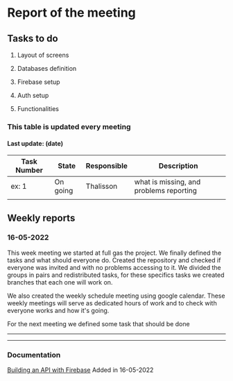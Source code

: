 # Report of the meeting 

## Tasks to do 

1. Layout of screens

2. Databases definition 
3. Firebase setup
4. Auth setup 
5. Functionalities


<p></p>

### This table is updated every meeting
#### Last update: (date)

| Task Number | State    | Responsible | Description                             |
|-------------|----------|-------------|-----------------------------------------|
| ex: 1       | On going | Thalisson   | what is missing, and problems reporting |
|             |          |             |                                         |














## Weekly reports
### 16-05-2022

This week meeting we started at full gas the project. We finally defined the tasks and what should everyone do.
Created the repository and checked if everyone was invited and with no problems accessing to it. We divided the groups in 
pairs and redistributed tasks, for these specifics tasks we created branches that each one will work on. 
<p></p>
We also created the weekly schedule meeting using google calendar. These weekly meetings will serve as dedicated hours of
work and to check with everyone works and how it's going.
<p></p>
For the next meeting we defined some task that should be done 







---
---
### Documentation

[Building an API with Firebase](https://indepth.dev/posts/1084/building-an-api-with-firebase "In depth Dev") Added in 16-05-2022

